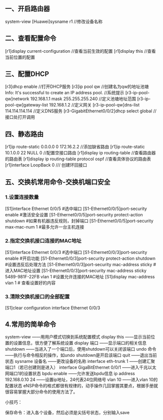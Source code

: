## 一、开启路由器
system-view
[Huawei]sysname r1 //修改设备名称

## 二、查看配置命令
[r1]display current-configuration //查看当前生效的配置
[r1]display this //查看当前位置的配置

## 三、配置DHCP
[r3]dhcp enable //打开DHCP服务
[r3]ip pool qw //创建名为qw的地址池塘
Info: It's successful to create an IP address pool. //系统提示
[r3-ip-pool-qw]network 192.168.1.1 mask 255.255.255.240 //定义池塘地址范围
[r3-ip-pool-qw]gateway-list 192.168.1.2 //定义网关
[r3-ip-pool-qw]dns-list 114.114.114.114 //定义DNS服务
[r3-GigabitEthernet0/0/2]dhcp select global //接口处打开调用

## 四、静态路由
[r1]ip route-static 0.0.0.0 0 172.16.2.2 //添加缺省路由
[r1]ip route-static 10.1.0.0 22 NULL 0 //配置空接口路由
[r1]display ip routing-table //查看路由器的路由表
[r1]display ip routing-table protocol ospf //查看具体协议的路由表
[r1]interface LoopBack 0 /// 创建环回接口

## 五、交换机常用命令-交换机端口安全
### 1.设置连接数量
[S1]interface Ethernet 0/0/5 #选中端口
[S1-Ethernet0/0/5]port-security enable #激活安全设置
[S1-Ethernet0/0/5]port-security protect-action shutdown #如果有机器违反规则，封掉端口
[S1-Ethernet0/0/5]port-security max-mac-num 1 #最多允许一台主机连接
### 2.指定交换机接口连接的MAC地址
[S1]interface Ethernet 0/0/3 #选中端口
[S1-Ethernet0/0/3]port-security enable #开启功能
[S1-Ethernet0/0/3]port-security protect-action shutdown #设置违反后处理方法
[S1-Ethernet0/0/3]port-security mac-address sticky # 进入MAC地址设置
[S1-Ethernet0/0/3]port-security mac-address sticky 5489-981F-22FB vlan 1 #设置允许连接的MAC地址
[S1]display mac-address vlan 1 # 查看设置好的内容
### 3.清除交换机接口的全部配置
[S1]clear configuration interface Ethernet 0/0/3

## 4.常用的简单命令
system-view ——用用户模式切换到系统配置模式
display this ——显示当前位置的设置信息，很方便了解系统设置
display 端口 ——显示端口的相关信息
shutdown ——当进入了一个端口后，使用shutdown可以关闭该端口
undo 命令 ——执行与命令相反的操作，如undo shutdown是开启该端口
quit ——退出当前状态
sysname 设备名 ——更改设备的名称
interface eth-trunk 1 ——创建汇聚端口1（若已创建则是进入）
interface GigaBitEthernet 0/0/1 ——进入千兆以太网端口1的设置状态
bpdu enable ——允许发送bpdu信息
ip address 192.168.0.10 24 ——设置ip地址，24代表24位网络号
vlan 10 ——进入vlan 10的配置状态
eNSP命令的格式都很有规律的，动手操作几回掌握其要点，根据手册就很容易掌握大部分命令的使用方法了。



小技巧：

保存命令：进入各个设备，然后必须是尖括号状态，分别输入save



